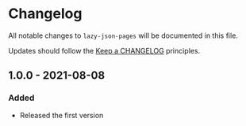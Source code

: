# Changelog

All notable changes to `lazy-json-pages` will be documented in this file.

Updates should follow the [Keep a CHANGELOG](http://keepachangelog.com/) principles.

## 1.0.0 - 2021-08-08

### Added
- Released the first version
